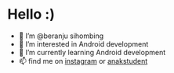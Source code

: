# Hello :)
- 👋 I’m @beranju sihombing
- 👀 I’m interested in Android development
- 🌱 I’m currently learning Android development
- 📫 find me on [instagram](https://instagram.com/beranju_) or [anakstudent](http://anakstudent.xyz)

<!---
ribakmasude/ribakmasude is a ✨ special ✨ repository because its `README.md` (this file) appears on your GitHub profile.
You can click the Preview link to take a look at your changes.
--->
